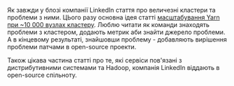 Як завжди у блозі компанії LinkedIn стаття про величезні кластери та проблеми з ними. ЦЬого разу основна ідея статті [масштабування Yarn при ~10 000 вузлах кластеру](https://engineering.linkedin.com/blog/2021/scaling-linkedin-s-hadoop-yarn-cluster-beyond-10-000-nodes). Люблю читати як команди знаходять проблеми з кластером, додають метрик аби знайти джерело проблеми. А в кінцевому результаті, знайшовши проблему - добавляють вирішення проблеми патчами в open-source проекти. 

Також цікава частина статті про те, які сервіси пов'язані з дистрибутивними системами та Hadoop, компанія LinkedIn віддають в open-source спільноту. 